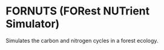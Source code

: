 FORNUTS (FORest NUTrient Simulator)
==================================

Simulates the carbon and nitrogen cycles in a forest ecology.
